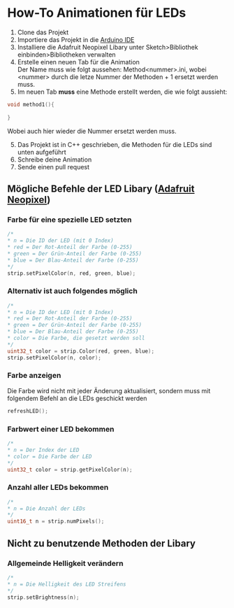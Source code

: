 # How-To Animationen für LEDs
1. Clone das Projekt
2. Importiere das Projekt in die [Arduino IDE](https://www.arduino.cc/en/Main/Software)
3. Installiere die Adafruit Neopixel Libary unter Sketch>Bibliothek einbinden>Bibliotheken verwalten
3. Erstelle einen neuen Tab für die Animation\
Der Name muss wie folgt aussehen: Method\<nummer\>.ini, wobei \<nummer\> durch die letze Nummer der Methoden + 1 ersetzt werden muss.
4. Im neuen Tab **muss** eine Methode erstellt werden, die wie folgt aussieht:
```c++
void method1(){
  
}
```
Wobei auch hier wieder die Nummer ersetzt werden muss.

5. Das Projekt ist in C++ geschrieben, die Methoden für die LEDs sind unten aufgeführt
6. Schreibe deine Animation
7. Sende einen pull request

## Mögliche Befehle der LED Libary ([Adafruit Neopixel](https://learn.adafruit.com/adafruit-neopixel-uberguide/arduino-library-use))

### Farbe für eine spezielle LED setzten
```c++
/*
* n = Die ID der LED (mit 0 Index)
* red = Der Rot-Anteil der Farbe (0-255)
* green = Der Grün-Anteil der Farbe (0-255)
* blue = Der Blau-Anteil der Farbe (0-255)
*/
strip.setPixelColor(n, red, green, blue);
```

### Alternativ ist auch folgendes möglich
```c++
/*
* n = Die ID der LED (mit 0 Index)
* red = Der Rot-Anteil der Farbe (0-255)
* green = Der Grün-Anteil der Farbe (0-255)
* blue = Der Blau-Anteil der Farbe (0-255)
* color = Die Farbe, die gesetzt werden soll
*/
uint32_t color = strip.Color(red, green, blue);
strip.setPixelColor(n, color);
```
### Farbe anzeigen
Die Farbe wird nicht mit jeder Änderung aktualisiert, sondern muss mit folgendem Befehl an die LEDs geschickt werden
```c++
refreshLED();
```
### Farbwert einer LED bekommen
```c++
/*
* n = Der Index der LED
* color = Die Farbe der LED
*/
uint32_t color = strip.getPixelColor(n);
```
### Anzahl aller LEDs bekommen
```c++
/*
* n = Die Anzahl der LEDs
*/
uint16_t n = strip.numPixels();
```
## Nicht zu benutzende Methoden der Libary
### Allgemeinde Helligkeit verändern
```c++
/*
* n = Die Helligkeit des LED Streifens
*/
strip.setBrightness(n);
```
